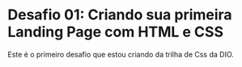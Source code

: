 # Desafio 01: Criando sua primeira Landing Page com HTML e CSS

Este é o primeiro desafio que estou criando da trilha de Css da DIO.